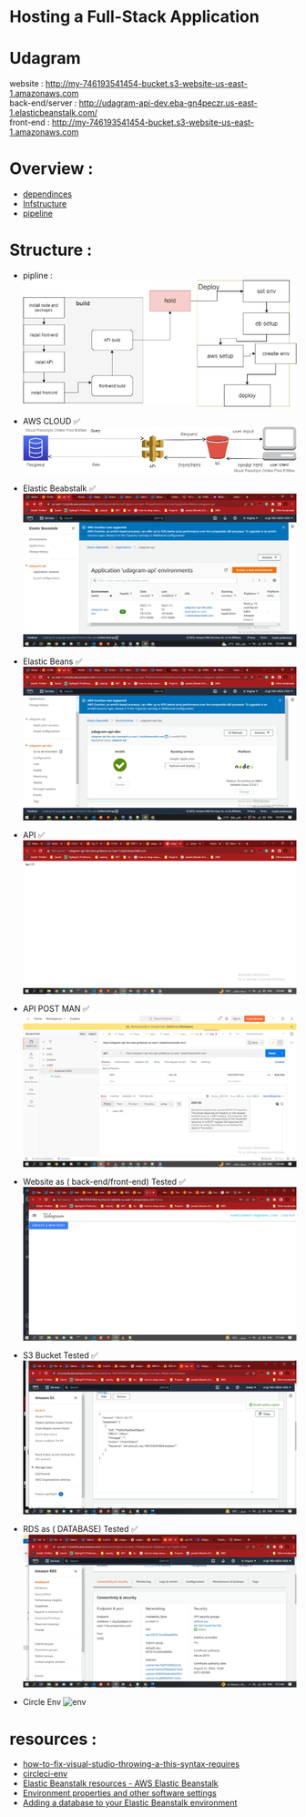 # Hosting a Full-Stack Application



# Udagram

website : http://my-746193541454-bucket.s3-website-us-east-1.amazonaws.com
<br>
back-end/server : http://udagram-api-dev.eba-gn4peczr.us-east-1.elasticbeanstalk.com/
<br>
front-end : http://my-746193541454-bucket.s3-website-us-east-1.amazonaws.com

# Overview :
- [dependinces](docs/dependinces.md.md)  
- [Infstructure](docs/Infstructure.md)
- [pipeline](docs/.pipeline.md)


# Structure :
-  pipline :
 ![pipline](/screenshot/pipline.jpg)

-  AWS CLOUD ✅ 
  ![aws_cloud](/screenshot/AWS_Cloud.jpg)

-  Elastic Beabstalk ✅  
  ![RDS](/screenshot/Screenshot%20(10).png)

-  Elastic Beans  ✅  
  ![eb](/screenshot/Screenshot%20(11).png)

- API ✅
  ![API](/screenshot/Screenshot%20(13).png)

-  API POST MAN ✅
  ![API](/screenshot/Screenshot%20(14).png)

- Website as ( back-end/front-end) Tested ✅
  ![wb](/screenshot/Screenshot%20(15).png)

- S3 Bucket  Tested ✅
  ![buck](/screenshot/Screenshot%20(16).png)

- RDS as ( DATABASE) Tested ✅
  ![API](/screenshot/Screenshot%20(17).png)
  
- Circle Env 
  ![env](/screenshot/Screenshot(20).png)

# resources :
- [how-to-fix-visual-studio-throwing-a-this-syntax-requires](https://www.koskila.net/how-to-fix-visual-studio-throwing-a-this-syntax-requires-an-imported-helper-named-__spreadarray-which-does-not-exist-in-tslib-consider-upgrading-your-version-of-tslib/)  
- [circleci-env](https://app.circleci.com/settings/project/github/Turria101/udagram-api/environment-variables?return-to=https%3A%2F%2Fapp.circleci.com%2Fpipelines%2Fgithub%2FTurria101%2Fudagram-api%3Ffilter%3Dmine)  
- [Elastic Beanstalk resources - AWS Elastic Beanstalk](https://docs.aws.amazon.com/elasticbeanstalk/latest/dg/RelatedResources.html?icmpid=docs_elasticbeanstalk_console)  
- [Environment properties and other software settings](https://docs.aws.amazon.com/elasticbeanstalk/latest/dg/environments-cfg-softwaresettings.html?icmpid=docs_elasticbeanstalk_console)  
- [Adding a database to your Elastic Beanstalk environment](https://docs.aws.amazon.com/elasticbeanstalk/latest/dg/using-features.managing.db.html)  

